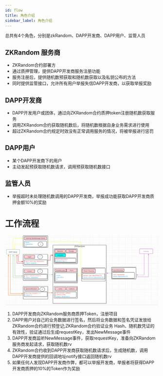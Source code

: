 ```yaml
---
id: flow
title: 角色介绍
sidebar_label: 角色介绍
---
```


总共有4个角色，分别是zkRandom、DAPP开发商、DAPP用户、监管人员

## ZKRandom 服务商
- ZKRandom合约部署方
- 通过质押管理，提供DAPP开发商服务注册功能
- 服务注册后，提供随机数预获取和随机数获取以及私钥公布的方法
- 同时提供监管接口，允许所有用户举报失信DAPP开发商，以获取举报奖励

## DAPP开发商
- DAPP开发用户或团体，通过向ZKRandom合约质押token注册随机数获取服务
- 调用ZKRandom合约获取随机数后，将随机数根据自身业务需求进行使用
- 超过ZKRandom合约规定时效没有正常调用服务的情况，将被举报进行惩罚

## DAPP用户
- 某个DAPP开发商下的用户
- 主动发起预获取随机数请求，调用预获取随机数接口

## 监管人员
- 举报超时未处理随机数调用的DAPP开发商，举报成功能获取DAPP开发商质押金额10%的奖励

# 工作流程

![alt 属性文本](https://github.com/nulls-network/zkRandom-website/blob/main/static/img/flow.png)

1. DAPP开发商向ZKRandom服务商质押Token，注册项目
2. DAPP用户对自己的业务数据进行签名，然后将业务数据和签名凭证发放给ZKRandom合约进行预登记;ZKRandom合约验证业务 Hash、随机数凭证的有效性，验证通过后生成requestKey，发出NewMessage事件
3. DAPP开发商监听NewMessage事件，获取requestKey，准备向ZKRandom服务商发起请求，获取随机数rv
4. ZKRandom合约收到DAPP开发商获取随机数请求后，生成随机数，调用DAPP开发商提供的回调地址notify接口返回随机数rv
5. 如果任何人发现DAPP开发商作弊，都可以举报开发商，举报者将获得DAPP开发商质押的10%的Token作为奖励